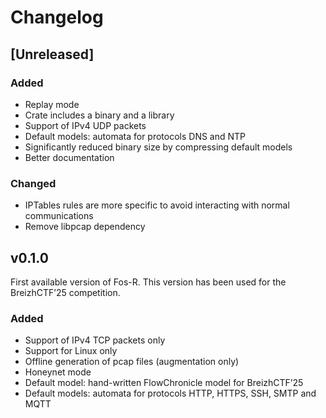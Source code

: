 # Changelog

## [Unreleased]

### Added

- Replay mode
- Crate includes a binary and a library
- Support of IPv4 UDP packets
- Default models: automata for protocols DNS and NTP
- Significantly reduced binary size by compressing default models
- Better documentation

### Changed

- IPTables rules are more specific to avoid interacting with normal communications
- Remove libpcap dependency

## v0.1.0

First available version of Fos-R. This version has been used for the BreizhCTF’25 competition.

### Added

- Support of IPv4 TCP packets only
- Support for Linux only
- Offline generation of pcap files (augmentation only)
- Honeynet mode
- Default model: hand-written FlowChronicle model for BreizhCTF’25
- Default models: automata for protocols HTTP, HTTPS, SSH, SMTP and MQTT
